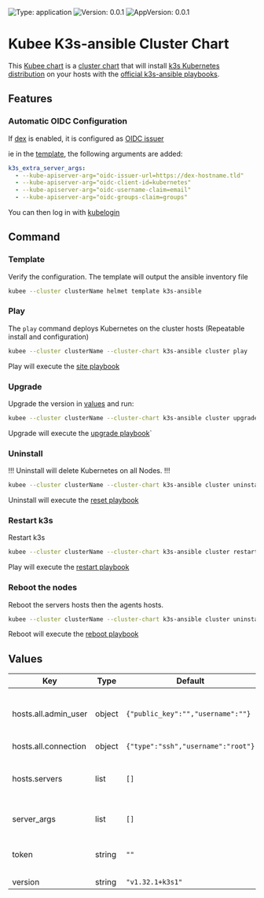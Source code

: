 

[//]: # (README.md generated by gotmpl. DO NOT EDIT.)

![Type: application](https://img.shields.io/badge/Type-application-informational?style=flat-square) ![Version: 0.0.1](https://img.shields.io/badge/Version-0.0.1-informational?style=flat-square) ![AppVersion: 0.0.1](https://img.shields.io/badge/AppVersion-0.0.1-informational?style=flat-square)

# Kubee K3s-ansible Cluster Chart

This [Kubee chart](https://github.com/EraldyHq/kubee/blob/main/docs/site/kubee-helmet-chart.md) is a [cluster chart](https://github.com/EraldyHq/kubee/blob/main/docs/site/cluster-chart.md)
that will install [k3s Kubernetes distribution](https://docs.k3s.io/) on your hosts
with the [official k3s-ansible playbooks](https://github.com/k3s-io/k3s-ansible).

## Features

### Automatic OIDC Configuration

If [dex](../dex/README.md) is enabled, it is configured as [OIDC issuer](https://kubernetes.io/docs/reference/access-authn-authz/authentication/#openid-connect-tokens)

ie in the [template](#template), the following arguments are added:
```yaml
k3s_extra_server_args:
  - --kube-apiserver-arg="oidc-issuer-url=https://dex-hostname.tld"
  - --kube-apiserver-arg="oidc-client-id=kubernetes"
  - --kube-apiserver-arg="oidc-username-claim=email"
  - --kube-apiserver-arg="oidc-groups-claim=groups"
```

You can then log in with [kubelogin](https://github.com/int128/kubelogin)

## Command

### Template

Verify the configuration. The template will output the ansible inventory file
```bash
kubee --cluster clusterName helmet template k3s-ansible
```

### Play

The `play` command deploys Kubernetes on the cluster hosts (Repeatable install and configuration)

```bash
kubee --cluster clusterName --cluster-chart k3s-ansible cluster play
```
Play will execute the [site playbook](https://github.com/gerardnico/ansible-e-base-collection/blob/main/playbooks/kubee_site.yml)

### Upgrade

Upgrade the version in [values](values.yaml) and run:
```bash
kubee --cluster clusterName --cluster-chart k3s-ansible cluster upgrade
```
Upgrade will execute the [upgrade playbook](https://github.com/k3s-io/k3s-ansible/blob/master/playbooks/upgrade.yml)`

### Uninstall

!!! Uninstall will delete Kubernetes on all Nodes. !!!

```bash
kubee --cluster clusterName --cluster-chart k3s-ansible cluster uninstall
```

Uninstall will execute the [reset playbook](https://github.com/k3s-io/k3s-ansible/blob/master/playbooks/reset.yml)

### Restart k3s

Restart k3s
```bash
kubee --cluster clusterName --cluster-chart k3s-ansible cluster restart
```

Play will execute the [restart playbook](https://github.com/gerardnico/ansible-e-base-collection/blob/main/playbooks/kubee_restart.yml)

### Reboot the nodes

Reboot the servers hosts then the agents hosts.
```bash
kubee --cluster clusterName --cluster-chart k3s-ansible cluster uninstall
```

Reboot will execute the [reboot playbook](https://github.com/k3s-io/k3s-ansible/blob/master/playbooks/reboot.yml)

## Values

| Key | Type | Default | Description |
|-----|------|---------|-------------|
| hosts.all.admin_user | object | `{"public_key":"","username":""}` | [Optional] - An extra admin user added to the Host OS. (ie in the wheel group, used when ssh was hardened by banning root connection). The name and public key should not be empty. |
| hosts.all.connection | object | `{"type":"ssh","username":"root"}` | Connection |
| hosts.servers | list | `[]` | The Servers (Mandatory) The number of hosts server must be odd to avoid split brain issues with etcd The minimum number is: - 1 for a single server cluster - 3 for a [high availability cluster](https://docs.k3s.io/datastore/ha-embedded) |
| server_args | list | `[]` | The [k3s Server Args](https://docs.k3s.io/cli/server) Example: `--kube-apiserver-arg="admission-control-config-file=/var/lib/rancher/k3s/server/psa.yaml"` |
| token | string | `""` | The [k3s Token](https://docs.k3s.io/cli/token) (Mandatory). A random secret value that should not change ever because it's used to encrypt the data on disk. You can generate one with `openssl rand -base64 64 | tr -d '\n'`) |
| version | string | `"v1.32.1+k3s1"` | The [K3s version](https://github.com/k3s-io/k3s/releases) |
